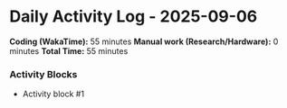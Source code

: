 # Daily Activity Log - 2025-09-06

**Coding (WakaTime):** 55 minutes
**Manual work (Research/Hardware):** 0 minutes
**Total Time:** 55 minutes

### Activity Blocks
- Activity block #1
